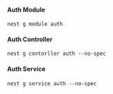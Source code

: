 #### Auth Module
    nest g module auth
#### Auth Controller
    nest g contorller auth --no-spec
#### Auth Service
    nest g service auth --no-spec
